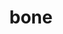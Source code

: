 ---
layout: people&body
title: bone
emoji: bone
permalink: 🦴.html
image: assets/img/3moji/bone.png
---